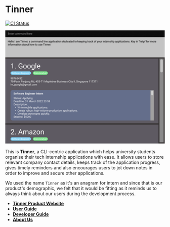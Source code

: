 # **Tinner**

[![CI Status](https://github.com/AY2122S2-CS2103T-T17-1/tp/workflows/Java%20CI/badge.svg)](https://github.com/AY2122S2-CS2103T-T17-1/tp/actions)

![Ui](docs/images/Ui.png)

This is **Tinner**, a CLI-centric application which helps university students organise their tech internship applications with ease. It allows users to store relevant company contact details, keeps track of the application progress, gives timely reminders and also encourages users to jot down notes in order to improve and secure other applications.

We used the name `Tinner` as it's an anagram for intern and since that is our product's demographic, we felt that it would be fitting as it reminds us to always think about our users during the development process.

* **[Tinner Product Website](https://ay2122s2-cs2103t-t17-1.github.io/tp/)**
* **[User Guide](https://ay2122s2-cs2103t-t17-1.github.io/tp/UserGuide.html)**
* **[Developer Guide](https://ay2122s2-cs2103t-t17-1.github.io/tp/DeveloperGuide.html)**
* **[About Us](https://ay2122s2-cs2103t-t17-1.github.io/tp/AboutUs.html)**
